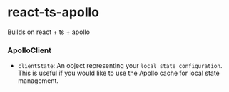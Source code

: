 # react-ts-apollo
Builds on react + ts + apollo
### ApolloClient
- `clientState`: An object representing your `local state configuration`. This is useful if you would like to use the Apollo cache for local state management.